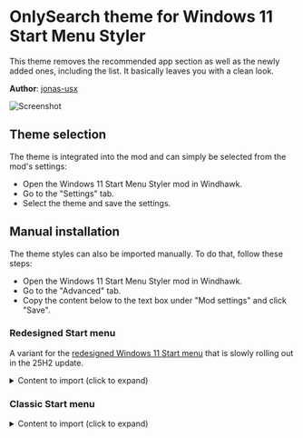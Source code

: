 # OnlySearch theme for Windows 11 Start Menu Styler

This theme removes the recommended app section as well as the newly added ones,
including the list. It basically leaves you with a clean look.

**Author**: [jonas-usx](https://github.com/jonas-usx)

![Screenshot](screenshot.png)

## Theme selection

The theme is integrated into the mod and can simply be selected from the mod's
settings:

* Open the Windows 11 Start Menu Styler mod in Windhawk.
* Go to the "Settings" tab.
* Select the theme and save the settings.

## Manual installation

The theme styles can also be imported manually. To do that, follow these steps:

* Open the Windows 11 Start Menu Styler mod in Windhawk.
* Go to the "Advanced" tab.
* Copy the content below to the text box under "Mod settings" and click "Save".

### Redesigned Start menu

A variant for the [redesigned Windows 11 Start
menu](https://microsoft.design/articles/start-fresh-redesigning-windows-start-menu/)
that is slowly rolling out in the 25H2 update.

<details>
<summary>Content to import (click to expand)</summary>

```json
{
  "controlStyles[0].target": "Grid#FrameRoot",
  "controlStyles[0].styles[0]": "MaxHeight=160",
  "controlStyles[0].styles[1]": "MinHeight=100",
  "controlStyles[1].target": "Border#AcrylicOverlay",
  "controlStyles[1].styles[0]": "Height=3"
}
```
</details>

### Classic Start menu

<details>
<summary>Content to import (click to expand)</summary>

```json
{
  "controlStyles[0].target": "StartDocked.StartSizingFrame",
  "controlStyles[0].styles[0]": "MaxHeight=160",
  "controlStyles[1].target": "StartDocked.StartSizingFrame",
  "controlStyles[1].styles[0]": "MinHeight=100",
  "controlStyles[2].target": "Windows.UI.Xaml.Controls.Grid#UndockedRoot",
  "controlStyles[2].styles[0]": "Visibility=Collapsed"
}
```
</details>
